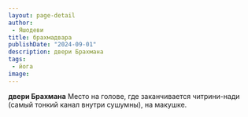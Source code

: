 ```yaml
---
layout: page-detail
author:
 - Яшодеви
title: брахмадвара
publishDate: "2024-09-01"
description: двери Брахмана
tags:
 - йога
image: 
---
```


__двери Брахмана__
Место на голове, где заканчивается читрини-нади (самый тонкий канал внутри сушумны), на макушке.

